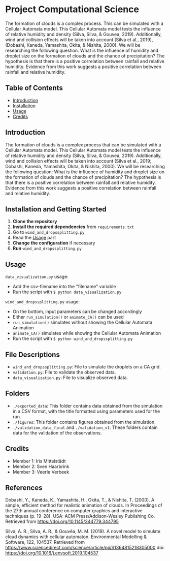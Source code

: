 # Project Computational Science

The formation of clouds is a complex process. This can be simulated with a Cellular
Automata model. This Cellular Automata model tests the influence of relative
humidity and density (Silva, Silva, & Gouvea, 2019). Additionally, wind and
collision effects will be taken into account (Silva et al., 2019), (Dobashi, Kaneda,
Yamashita, Okita, & Nishita, 2000). We will be researching the following question.
What is the influence of humidity and droplet size on the formation of clouds and
the chance of precipitation? The hypothesis is that there is a positive correlation
between rainfall and relative humidity. Evidence from this work suggests a positive
correlation between rainfall and relative humidity.

## Table of Contents
- [Introduction](#introduction)
- [Installation](#installation)
- [Usage](#usage)
- [Credits](#credits)

## Introduction

The formation of clouds is a complex process that can be simulated with a Cellular Automata model. This Cellular Automata model tests the influence of relative humidity and density (Silva, Silva, & Gouvea, 2019). Additionally, wind and collision effects will be taken into account (Silva et al., 2019; Dobashi, Kaneda, Yamashita, Okita, & Nishita, 2000). We will be researching the following question: What is the influence of humidity and droplet size on the formation of clouds and the chance of precipitation? The hypothesis is that there is a positive correlation between rainfall and relative humidity. Evidence from this work suggests a positive correlation between rainfall and relative humidity.

## Installation and Getting Started

1. **Clone the repository**
2. **Install the required dependencies** from `requirements.txt`
3. Go to `wind_and_dropssplitting.py`
4. Read the [Usage](#usage) part
4. **Change the configuration** if necessary
5. **Run** `wind_and_dropssplitting.py`

## Usage
`data_visualization.py` usage:
- Add the csv-filename into the "filename" variable
- Run the script with `$ python data_visualization.py`

`wind_and_dropssplitting.py` usage:
- On the bottom, input parameters can be changed accordingly
- Either `run_simulation()` or `animate_CA()` can be used
- `run_simulation()` simulates without showing the Cellular Automata Animation
- `animate_CA()` simulates while showing the Cellular Automata Animation
- Run the script with `$ python wind_and_dropssplitting.py`

## File Descriptions

- `wind_and_dropssplitting.py`: File to simulate the droplets on a CA grid.
- `validation.py`: File to validate the observed data.
- `data_visualization.py`: File to visualize observed data.

## Folders

- `./exported_data`: This folder contains data obtained from the simulation in a CSV format, with the title formatted using parameters used for the run.
- `./figures`: This folder contains figures obtained from the simulation.
- `./validation_data_final` and `./validation_v1`: These folders contain data for the validation of the observations.

## Credits

- Member 1: Iris Mittelstädt
- Member 2: Sven Haarbrink
- Member 3: Veerle Verbeek

## References

Dobashi, Y., Kaneda, K., Yamashita, H., Okita, T., & Nishita, T. (2000). A simple, efficient method for realistic animation of clouds. In Proceedings of the 27th annual conference on computer graphics and interactive techniques (p. 19–28). USA: ACM Press/Addison-Wesley Publishing Co. Retrieved from https://doi.org/10.1145/344779.344795

Silva, A. R., Silva, A. R., & Gouvêa, M. M. (2019). A novel model to simulate cloud dynamics with cellular automaton. Environmental Modelling & Software, 122, 104537. Retrieved from https://www.sciencedirect.com/science/article/pii/S1364815218305000 doi: https://doi.org/10.1016/j.envsoft.2019.104537
